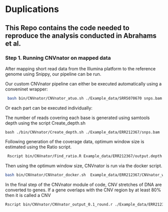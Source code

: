 # Duplications

## This Repo contains the code needed to reproduce the analysis conducted in  Abrahams et al.

### Step 1. Running CNVnator on mapped data

After mapping short read data from the Illumina platform to the reference genome using Snippy, our pipeline can be run. 

Our custom CNVnator pipeline can either be executed automatically using a conveninet wrapper:
```bash
 bash bin/CNVnator/CNVnator_atuo.sh ./Example_data/SRR5070670 snps.bam
```



Or each part can be executed individually:

The number of reads covering each base is generated using samtools depth using the script Create_depth.sh
```
bash ./bin/CNVnator/Create_depth.sh ./Example_data/ERR212367/snps.bam
``` 

Following generation of the coverage data,  optimum window size is estimated using the Ratio script.
```bash
 Rscript bin/CNVnator/Find_ratio.R Example_data/ERR212367/output.depth
```

Then using the optimum window size, CNVnator is run via the docker script.

```bash
bash bin/CNVnator/CNVnator_docker.sh  Example_data/ERR212367/CNVnator_window_table_top_hit.txt
```

In the final step of the CNVnator module of code, CNV stretches of DNA are converted to genes. If a gene overlaps with the CNV region by at least 80% then it is called a CNV

```bash
Rscript bin/CNVnator/CNVnator_output_0.1_round.r ./Example_data/ERR212367/CNVnator_out_100.txt
```
